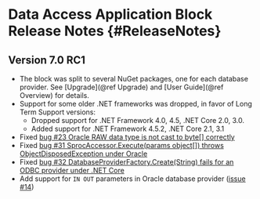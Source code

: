 # Data Access Application Block Release Notes   {#ReleaseNotes}
## Version 7.0 RC1
* The block was split to several NuGet packages, one for each database provider. See [Upgrade](@ref Upgrade) and
  [User Guide](@ref Overview) for details.
* Support for some older .NET frameworks was dropped, in favor of Long Term Support versions:
  * Dropped support for .NET Framework 4.0, 4.5, .NET Core 2.0, 3.0.
  * Added support for .NET Framework 4.5.2, .NET Core 2.1, 3.1
* Fixed [bug #23 Oracle RAW data type is not cast to byte[] correctly][1]
* Fixed [bug #31 SprocAccessor<TResult>.Execute(params object[]) throws ObjectDisposedException under Oracle][2]
* Fixed [bug #32 DatabaseProviderFactory.Create(String) fails for an ODBC provider under .NET Core][3]
* Add support for `IN OUT` parameters in Oracle database provider ([issue #14][4])


[1]: https://github.com/EnterpriseLibrary/data-access-application-block/issues/23
[2]: https://github.com/EnterpriseLibrary/data-access-application-block/issues/31
[3]: https://github.com/EnterpriseLibrary/data-access-application-block/issues/32
[4]: https://github.com/EnterpriseLibrary/data-access-application-block/issues/14
